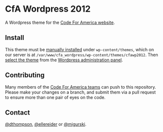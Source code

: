 CfA Wordpress 2012
==================

A Wordpress theme for the [Code For America website](http://codeforamerica.org).

Install
-------

This theme must be [manually installed](http://codex.wordpress.org/Using_Themes#Adding_New_Themes_Manually_.28FTP.29)
under `wp-content/themes`, which on our server is at `/var/www/cfa_wordpress/wp-content/themes/cfawp2012`.
Then [select the theme](http://codex.wordpress.org/Using_Themes#Selecting_the_Active_Theme)
from the [Wordpress administration panel](http://codex.wordpress.org/Administration_Panels).

Contributing
------------

Many members of the [Code For America teams](https://github.com/organizations/codeforamerica/teams)
can push to this repository. Please make your changes on a branch, and submit them via a pull
request to ensure more than one pair of eyes on the code.

Contact
-------

[@dthompson](https://github.com/dthompson),
[@ellereider](https://github.com/ellereider)
or [@migurski](https://github.com/migurski).
